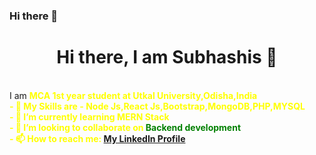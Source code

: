 ### Hi there 👋

<!--
**SubhashisPatbandha4/SubhashisPatbandha4** is a ✨ _special_ ✨ repository because its `README.md` (this file) appears on your GitHub profile.

Here are some ideas to get you started:

- 🔭 I’m currently working on ...
- 🌱 I’m currently learning ...
- 👯 I’m looking to collaborate on ...
- 🤔 I’m looking for help with ...
- 💬 Ask me about ...
- 📫 How to reach me: ...
- 😄 Pronouns: ...
- ⚡ Fun fact: ...
-->
<h1 align="center">Hi there, I am Subhashis 👋</h1><br>
I am <b style="color:yellow">MCA 1st year student <b> at Utkal University,Odisha,India<br>
- 🔭 My Skills are - <b>Node Js,React Js,Bootstrap,MongoDB,PHP,MYSQL</b><br>
- 🌱 I’m currently learning <strong>MERN Stack </strong><br>
- 👯 I’m looking to collaborate on <b style="color:green">Backend development</b><br>
- 📫 How to reach me: <a href="https://www.linkedin.com/in/subhashis-patbandha-11859122b/" target="_blank">My LinkedIn Profile</a>
